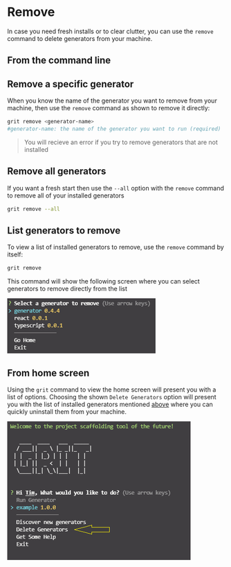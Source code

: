 # Remove

In case you need fresh installs or to clear clutter, you can use the `remove` command to delete generators from your machine.

## From the command line

## Remove a specific generator

When you know the name of the generator you want to remove from your machine, then use the `remove` command as shown to remove it directly:

```bash
grit remove <generator-name>
#generator-name: the name of the generator you want to run (required)
```

> You will recieve an error if you try to remove generators that are not installed

## Remove all generators

If you want a fresh start then use the `--all` option with the `remove` command to remove all of your installed generators

```bash
grit remove --all
```

## List generators to remove

To view a list of installed generators to remove, use the `remove` command by itself:

```bash
grit remove
```

This command will show the following screen where you can select generators to remove directly from the list

![image info](/img/tutorial/terminalSC/remove-list.png)

## From home screen

Using the `grit` command to view the home screen will present you with a list of options. Choosing the shown `Delete Generators` option will present you with the list of installed generators mentioned [above](#list-generators-to-remove) where you can quickly uninstall them from your machine.

![image info](/img/tutorial/terminalSC/delete-from-home.png)
